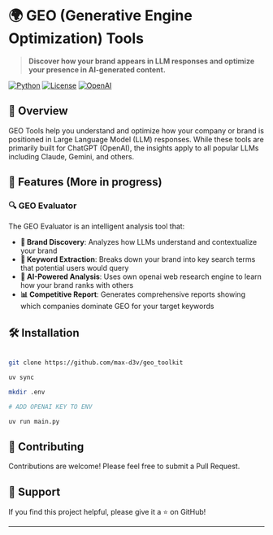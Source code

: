 # 🌍 GEO (Generative Engine Optimization) Tools

> **Discover how your brand appears in LLM responses and optimize your presence in AI-generated content.**

[![Python](https://img.shields.io/badge/Python-3.8+-blue.svg)](https://python.org)
[![License](https://img.shields.io/badge/License-MIT-green.svg)](LICENSE)
[![OpenAI](https://img.shields.io/badge/Powered%20by-OpenAI-black.svg)](https://openai.com)

## 📖 Overview

GEO Tools help you understand and optimize how your company or brand is positioned in Large Language Model (LLM) responses. While these tools are primarily built for ChatGPT (OpenAI), the insights apply to all popular LLMs including Claude, Gemini, and others.

## 🚀 Features (More in progress)

### 🔍 GEO Evaluator

The GEO Evaluator is an intelligent analysis tool that:

- **🔎 Brand Discovery**: Analyzes how LLMs understand and contextualize your brand
- **🔑 Keyword Extraction**: Breaks down your brand into key search terms that potential users would query
- **🤖 AI-Powered Analysis**: Uses own openai web research engine to learn how your brand ranks with others
- **📊 Competitive Report**: Generates comprehensive reports showing which companies dominate GEO for your target keywords





## 🛠️ Installation

```bash

git clone https://github.com/max-d3v/geo_toolkit

uv sync

mkdir .env

# ADD OPENAI KEY TO ENV

uv run main.py

```

## 🤝 Contributing

Contributions are welcome! Please feel free to submit a Pull Request.

## 🌟 Support

If you find this project helpful, please give it a ⭐ on GitHub!

---
